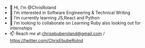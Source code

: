 - 👋 Hi, I’m @ChrisRoland
- 👀 I’m interested in Software Engineering & Technical Writing
- 🌱 I’m currently learning JS,React and Python
- 💞️ I’m looking to collaborate on Learning Ruby also looking out for internships
- 📫 Reach me at chrisebuberoland@gmail.com / https://twitter.com/ChrisEbubeRolnd

<!---
ChrisRoland/ChrisRoland is a ✨ special ✨ repository because its `README.md` (this file) appears on your GitHub profile.
You can click the Preview link to take a look at your changes.
--->

